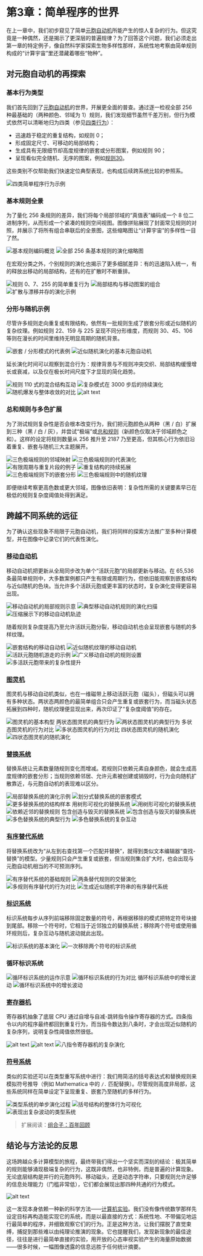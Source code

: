 # 第3章：简单程序的世界

在上一章中，我们初步窥见了简单[元胞自动机](annotation:cellular-automata)所能产生的惊人复杂的行为。但这究竟是一种偶然，还是揭示了更深层的普遍规律？为了回答这个问题，我们必须走出第一章的特定例子，像自然科学家探索生物多样性那样，系统性地考察由简单规则构成的“计算宇宙”里还潜藏着哪些“物种”。

## 对元胞自动机的再探索

### 基本行为类型
我们首先回到了[元胞自动机](annotation:cellular-automata)的世界，开展更全面的普查。通过逐一检视全部 256 种最基础的（两种颜色、邻域为 1）规则，我们发现细节虽然千差万别，但行为模式依然可以清晰地归为四类（参见[四类行为](annotation:four-classes-of-behavior)）：
- 迅速趋于稳定的重复结构，如规则 0；
- 形成固定尺寸、可移动的局部结构；
- 生成具有无限细节却高度规律的嵌套或分形图案，例如规则 90；
- 呈现看似完全随机、无序的图案，例如[规则30](annotation:rule-30)。

这些类别不仅帮助我们快速定位典型表现，也构成后续跨系统比较的参照系。

![四类简单程序行为示例](../../images/chapter3/p52.png)

### 基本规则全景
为了量化 256 条规则的差异，我们将每个局部邻域的“真值表”编码成一个 8 位二进制序列，从而形成一个紧凑的规则空间视图。图像拼贴展现了封面常见规则的对照，并展示了将所有组合串联后的全景图，这些缩略图让“计算宇宙”的多样性一目了然。

![基本规则编码概览](../../images/chapter3/p53.png)
![全部 256 条基本规则的演化缩略图](../../images/chapter3/p53_2.png)

在宏观分类之外，个别规则的演化也揭示了更多细腻差异：有的迅速陷入统一，有的释放出移动的局部结构，还有的在扩散时不断重排。

![规则 0、7、255 的简单重复行为](../../images/chapter3/p54.jpg)
![局部结构与移动图案的组合](../../images/chapter3/p55.jpg)
![扩散与漂移并存的演化示例](../../images/chapter3/p56.jpg)

### 分形与随机示例
尽管许多规则走向重复或有限结构，依然有一批规则生成了嵌套分形或近似随机的复杂纹理。例如规则 22、159 与 225 呈现不同分形维度，而规则 30、45、106 等则在漫长的时间里维持无明显周期的随机背景。

![嵌套 / 分形模式的代表例](../../images/chapter3/p58.png)
![近似随机演化的基本元胞自动机](../../images/chapter3/p59.png)

延长演化时间可以观察到混合行为：规律背景与不规则冲突交织、局部结构缓慢增长或衰减，以及仅在极长时间尺度下才显现的简化趋势。

![规则 110 式的混合结构互动](../../images/chapter3/p66.png)
![复杂模式在 3000 步后的持续演化](../../images/chapter3/p68.png)
![随机爆发与整体收敛的对比](../../images/chapter3/p69.png)
![alt text](../../images/chapter3/image.png)

### 总和规则与多色扩展
为了测试规则复杂性是否会根本改变行为，我们把元胞颜色从两种（黑 / 白）扩展到三种（黑 / 白 / 灰），并尝试“极端”或[总和规则](annotation:totalistic-cellular-automata)（新颜色仅取决于邻域颜色之和）。这样的设定将规则数量从 256 推升至 2187 乃至更高，但其核心行为依旧沿着重复、嵌套与随机三大主题展开。

![三色极端规则的邻域映射](../../images/chapter3/p60.png)
![三色极端规则的代表演化](../../images/chapter3/p61.png)
![有限周期与重复片段的例子](../../images/chapter3/p62.png)
![重复结构的持续拓展](../../images/chapter3/p63_1.png)
![三色极端规则下的嵌套分形](../../images/chapter3/p63_2.png)
![三色极端规则中的随机纹理](../../images/chapter3/p64.png)

即便继续考察更高色数或更大邻域，图像依旧表明：复杂性所需的关键要素早已在极低的规则复杂度阈值处得到满足。

## 跨越不同系统的远征

为了确认这些现象不局限于元胞自动机，我们将同样的探索方法推广至多种计算模型，并在图像中记录它们的代表性演化。

### [移动自动机](annotation:mobile-automata)
移动自动机把更新从全局同步改为单个“活跃元胞”的局部更新与移动。在 65,536 条最简单规则中，大多数案例都只产生有限或周期行为，但依旧能观察到嵌套结构与近似随机的色块。当允许多个活跃元胞或更丰富的状态时，复杂演化变得更容易出现。

![移动自动机的局部规则示意](../../images/chapter3/p71.png)
![典型移动自动机规则的演化扫描](../../images/chapter3/p72_1.png)
![压缩展示下的移动自动机轨迹](../../images/chapter3/p72_2.png)

随着规则复杂度提高乃至允许活跃元胞分裂，移动自动机也会呈现嵌套与随机的多样纹理。

![嵌套结构的移动自动机](../../images/chapter3/p73.png)
![近似随机纹理的移动自动机](../../images/chapter3/p74.png)
![活跃元胞随机游走的示例](../../images/chapter3/p75.png)
![广义移动自动机的规则设置](../../images/chapter3/p76.png)
![多活跃元胞带来的复杂性提升](../../images/chapter3/p77.png)

### [图灵机](annotation:turing-machines)
图灵机与移动自动机类似，也在一维磁带上移动活跃元胞（磁头），但磁头可以拥有多种状态。两状态两颜色的最简单组合只会产生重复或嵌套行为，而当磁头状态拓展到四种时，随机纹理便显现出来，再次印证了“复杂度阈值”的存在。

![图灵机的基本构型](../../images/chapter3/p78.png)
两状态图灵机的典型行为
![两状态图灵机的典型行为](../../images/chapter3/p79.png)
多状态图灵机的行为对比
![多状态图灵机的行为对比](../../images/chapter3/p80.png)
四状态图灵机的随机演化
![四状态图灵机的随机演化](../../images/chapter3/p81.png)

### [替换系统](annotation:substitution-systems)
替换系统让元素数量随规则变化而增减。若规则只依赖元素自身颜色，就会生成高度规律的嵌套分形；当规则依赖邻居、允许元素被创建或销毁时，行为会向随机扩散靠近，与元胞自动机的表现难以区分。

![局部替换系统的演化示例](../../images/chapter3/p82.png)
![划分式替换系统的嵌套模式](../../images/chapter3/p83.png)
![更多替换系统的结构样本](../../images/chapter3/p84.png)
用树形可视化的替换系统
![用树形可视化的替换系统](../../images/chapter3/p84_2.png)
![依赖近邻的替换规则](../../images/chapter3/p85.png)
包含创造与毁灭的替换系统
![包含创造与毁灭的替换系统](../../images/chapter3/p86.png)
![多色替换系统的典型行为](../../images/chapter3/p87.png)
![多色替换系统的复杂互动](../../images/chapter3/p87_2.png)

### [有序替代系统](annotation:sequential-substitution-systems)
将替换系统改为“从左到右查找第一个匹配并替换”，就得到类似文本编辑器“查找-替换”的模型。少量规则只会产生重复或嵌套，但当规则集合扩大时，也会出现与元胞自动机相当的不可预测序列。

![有序替代系统的基础规则](../../images/chapter3/p89.png)
![两条替代规则的交替演化](../../images/chapter3/p90.png)
![多规则有序替代的行为对比](../../images/chapter3/p91.png)
![生成近似随机字符串的有序替代系统](../../images/chapter3/p92.png)

### [标识系统](annotation:tag-systems)
标识系统每步从序列前端移除固定数量的符号，再根据移除的模式把特定符号块接到尾部。移除一个符号时，它相当于近邻独立的替换系统；移除两个符号或使用循环规则后，复杂互动与随机波动就此出现。

![标识系统的基本演化](../../images/chapter3/p93.png)
![一次移除两个符号的标识系统](../../images/chapter3/p94.png)

### 循环标识系统
![循环标识系统的运作示意](../../images/chapter3/p95.png)
![循环标识系统的行为对比](../../images/chapter3/p96_1.png)
循环标识系统中的增长波动
![循环标识系统中的增长波动](../../images/chapter3/p96_2.png)

### [寄存器机](annotation:register-machines)
寄存器机抽象了底层 CPU 通过自增与自减-跳转指令操作寄存器的方式。四条指令以内的程序最终都回到重复行为，而当指令数达到八条时，才会出现近似随机的复杂序列，说明复杂性阈值依然很低。

![alt text](../../images/chapter3/image-1.png)
![alt text](../../images/chapter3/image-2.png)
![八指令寄存器机的复杂演化](../../images/chapter3/p100.png)

### [符号系统](annotation:symbolic-systems)
类似的实验还可以在类型重写系统中进行：我们用简洁的括号表达式和替换规则来模拟符号推导（例如 Mathematica 中的 `/.` 匹配替换）。尽管规则高度非局部，这些系统同样在简单设定下呈现重复、嵌套乃至随机的多样行为。

![类型系统的单步演化过程](../../images/chapter3/p102.png)
![括号结构的整体行为可视化](../../images/chapter3/p103.png)
![表现出复杂波动的类型系统](../../images/chapter3/p104.png)

> 扩展阅读：[组合子：百年回顾](https://writings.stephenwolfram.com/2020/12/combinators-a-centennial-view/)

## 结论与方法论的反思

这场跨越众多计算模型的旅程，最终带我们得出一个坚实而深刻的结论：极其简单的规则能够涌现极端复杂的行为，这既非偶然，也非特例，而是普遍的计算现象。无论底层结构是并行的元胞阵列、移动磁头，还是动态字符串，只要规则允许足够的信息处理能力（门槛非常低），它们都会展现出那四种共通的行为模式。

![alt text](../../images/chapter3/image-3.png)

这一发现本身依赖一种新的科学方法——[计算机实验](annotation:scientific-methodology)。我们没有像传统数学那样先设定目标再构造能实现它的系统，而是以最直接的方式：系统性地、不带偏见地运行最简单的程序，并细致观察它们的行为。正是这种方法，让我们摆脱了直觉束缚，捕捉到那些难以由纯理论推演的现象。它也提醒我们，发现新现象的最佳途径，往往是进行最简单直接的实验，用开放的心态审视实验产生的海量原始数据——很多时候，一幅图像透露的信息远胜于任何统计摘要。
